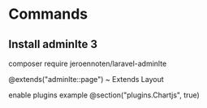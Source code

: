 # Commands
## Install adminlte 3
composer require jeroennoten/laravel-adminlte

@extends("adminlte::page") ~ Extends Layout

enable plugins example
@section("plugins.Chartjs", true)